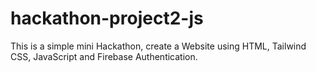 # hackathon-project2-js
This is a simple mini Hackathon, create a Website using HTML, Tailwind CSS, JavaScript and Firebase Authentication.
